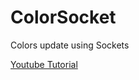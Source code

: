 # ColorSocket
Colors update using Sockets

[Youtube Tutorial](https://www.youtube.com/watch?v=FvArk8-qgCk&list=PL4cUxeGkcC9i4V-_ZVwLmOusj8YAUhj_9)
